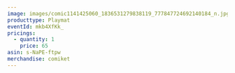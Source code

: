 ```yaml
---
image: images/comic1141425060_1836531279838119_777847724692140184_n.jpg
producttype: Playmat
eventId: mkb4XfKk_
pricings:
  - quantity: 1
    price: 65
asin: s-NaPE-ftpw
merchandise: comiket
---
```

